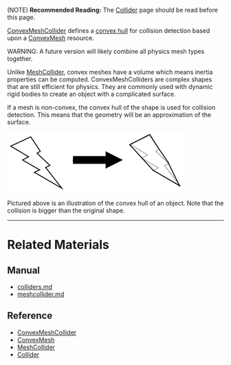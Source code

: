 (NOTE) **Recommended Reading:** The [Collider](https://github.com/ZilchEngine/ZilchDocs/blob/master/zilch_editor_documentation/zilchmanual/physics/colliders.md) page should be read before this page.

[ConvexMeshCollider](https://github.com/ZilchEngine/ZilchDocs/blob/master/code_reference/class_reference/convexmeshcollider.md) defines a [convex hull](https://en.wikipedia.org/wiki/Convex_hull ) for collision detection based upon a [ConvexMesh](https://github.com/ZilchEngine/ZilchDocs/blob/master/code_reference/class_reference/convexmesh.md) resource.

WARNING: A future version will likely combine all physics mesh types together.

Unlike [MeshCollider](https://github.com/ZilchEngine/ZilchDocs/blob/master/zilch_editor_documentation/zilchmanual/physics/colliders/meshcollider.md), convex meshes have a volume which means inertia properties can be computed. ConvexMeshColliders are complex shapes that are still efficient for physics. They are commonly used with dynamic rigid bodies to create an object with a complicated surface.

If a mesh is non-convex, the convex hull of the shape is used for collision detection. This means that the geometry will be an approximation of the surface. 



![image](https://raw.githubusercontent.com/ZilchEngine/ZilchFiles/master/doc_files/46628.png)


Pictured above is an illustration of the convex hull of an object. Note that the collision is bigger than the original shape.

---

 #  Related Materials
 ##  Manual
- [colliders.md](https://github.com/ZilchEngine/ZilchDocs/blob/master/zilch_editor_documentation/zilchmanual/physics/colliders.md)
- [meshcollider.md](https://github.com/ZilchEngine/ZilchDocs/blob/master/zilch_editor_documentation/zilchmanual/physics/colliders/meshcollider.md)
 ##  Reference
- [ConvexMeshCollider](https://github.com/ZilchEngine/ZilchDocs/blob/master/code_reference/class_reference/convexmeshcollider.md)
- [ConvexMesh](https://github.com/ZilchEngine/ZilchDocs/blob/master/code_reference/class_reference/convexmesh.md)
- [MeshCollider](https://github.com/ZilchEngine/ZilchDocs/blob/master/code_reference/class_reference/meshcollider.md)
- [Collider](https://github.com/ZilchEngine/ZilchDocs/blob/master/code_reference/class_reference/collider.md) 

 
